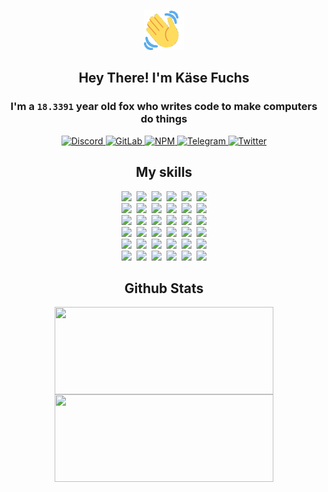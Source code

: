 <div><p align=center><img src=./resources/images/wave.gif width=64px height=64px></p><h2 align=center>Hey There! I'm Käse Fuchs</h2><h3 align=center>I'm a <code>18.3391</code> year old fox who writes code to make computers do things</h3><p align=center><a href=https://discord.com/users/507526681125322772><img alt=Discord src="https://img.shields.io/badge/Discord-5865F2?logo=discord&logoColor=white&style=flat-square#2b07aa1ffd58857215f7e3f12010487b"> </a><a href=https://gitlab.com/kasefuchs><img alt=GitLab src="https://img.shields.io/badge/GitLab-330F63?logo=gitlab&logoColor=white&style=flat-square#2b07aa1ffd58857215f7e3f12010487b"> </a><a href=https://npmjs.com/~kasefuchs><img alt=NPM src="https://img.shields.io/badge/NPM-CB3837?logo=npm&logoColor=white&style=flat-square#2b07aa1ffd58857215f7e3f12010487b"> </a><a href=https://t.me/kasefuchs><img alt=Telegram src="https://img.shields.io/badge/Telegram-2CA5E0?logo=telegram&logoColor=white&style=flat-square#2b07aa1ffd58857215f7e3f12010487b"> </a><a href=https://twitter.com/kasefuchs><img alt=Twitter src="https://img.shields.io/badge/Twitter-1DA1F2?logo=twitter&logoColor=white&style=flat-square#2b07aa1ffd58857215f7e3f12010487b"></a></p><h2 align=center>My skills</h2><p align=center><a href=https://aws.amazon.com/ ><picture><source srcset="https://skillicons.dev/icons?i=aws&theme=dark#2b07aa1ffd58857215f7e3f12010487b" media="(prefers-color-scheme: dark)"><source srcset="https://skillicons.dev/icons?i=aws&theme=light#2b07aa1ffd58857215f7e3f12010487b" media="(prefers-color-scheme: light), (prefers-color-scheme: no-preference)"><img src="https://skillicons.dev/icons?i=aws&theme=light#2b07aa1ffd58857215f7e3f12010487b"></picture></a>&nbsp;&nbsp;<a href=https://en.wikipedia.org/wiki/Bash_(Unix_shell)><picture><source srcset="https://skillicons.dev/icons?i=bash&theme=dark#2b07aa1ffd58857215f7e3f12010487b" media="(prefers-color-scheme: dark)"><source srcset="https://skillicons.dev/icons?i=bash&theme=light#2b07aa1ffd58857215f7e3f12010487b" media="(prefers-color-scheme: light), (prefers-color-scheme: no-preference)"><img src="https://skillicons.dev/icons?i=bash&theme=light#2b07aa1ffd58857215f7e3f12010487b"></picture></a>&nbsp;&nbsp;<a href=https://discord.com/developers/docs><picture><source srcset="https://skillicons.dev/icons?i=bots&theme=dark#2b07aa1ffd58857215f7e3f12010487b" media="(prefers-color-scheme: dark)"><source srcset="https://skillicons.dev/icons?i=bots&theme=light#2b07aa1ffd58857215f7e3f12010487b" media="(prefers-color-scheme: light), (prefers-color-scheme: no-preference)"><img src="https://skillicons.dev/icons?i=bots&theme=light#2b07aa1ffd58857215f7e3f12010487b"></picture></a>&nbsp;&nbsp;<a href=https://www.cloudflare.com/ ><picture><source srcset="https://skillicons.dev/icons?i=cloudflare&theme=dark#2b07aa1ffd58857215f7e3f12010487b" media="(prefers-color-scheme: dark)"><source srcset="https://skillicons.dev/icons?i=cloudflare&theme=light#2b07aa1ffd58857215f7e3f12010487b" media="(prefers-color-scheme: light), (prefers-color-scheme: no-preference)"><img src="https://skillicons.dev/icons?i=cloudflare&theme=light#2b07aa1ffd58857215f7e3f12010487b"></picture></a>&nbsp;&nbsp;<a href=https://en.wikipedia.org/wiki/CSS><picture><source srcset="https://skillicons.dev/icons?i=css&theme=dark#2b07aa1ffd58857215f7e3f12010487b" media="(prefers-color-scheme: dark)"><source srcset="https://skillicons.dev/icons?i=css&theme=light#2b07aa1ffd58857215f7e3f12010487b" media="(prefers-color-scheme: light), (prefers-color-scheme: no-preference)"><img src="https://skillicons.dev/icons?i=css&theme=light#2b07aa1ffd58857215f7e3f12010487b"></picture></a>&nbsp;&nbsp;<a href=https://www.docker.com/ ><picture><source srcset="https://skillicons.dev/icons?i=docker&theme=dark#2b07aa1ffd58857215f7e3f12010487b" media="(prefers-color-scheme: dark)"><source srcset="https://skillicons.dev/icons?i=docker&theme=light#2b07aa1ffd58857215f7e3f12010487b" media="(prefers-color-scheme: light), (prefers-color-scheme: no-preference)"><img src="https://skillicons.dev/icons?i=docker&theme=light#2b07aa1ffd58857215f7e3f12010487b"></picture></a><br><a href=https://www.electronjs.org/ ><picture><source srcset="https://skillicons.dev/icons?i=electron&theme=dark#2b07aa1ffd58857215f7e3f12010487b" media="(prefers-color-scheme: dark)"><source srcset="https://skillicons.dev/icons?i=electron&theme=light#2b07aa1ffd58857215f7e3f12010487b" media="(prefers-color-scheme: light), (prefers-color-scheme: no-preference)"><img src="https://skillicons.dev/icons?i=electron&theme=light#2b07aa1ffd58857215f7e3f12010487b"></picture></a>&nbsp;&nbsp;<a href=https://expressjs.com/ ><picture><source srcset="https://skillicons.dev/icons?i=express&theme=dark#2b07aa1ffd58857215f7e3f12010487b" media="(prefers-color-scheme: dark)"><source srcset="https://skillicons.dev/icons?i=express&theme=light#2b07aa1ffd58857215f7e3f12010487b" media="(prefers-color-scheme: light), (prefers-color-scheme: no-preference)"><img src="https://skillicons.dev/icons?i=express&theme=light#2b07aa1ffd58857215f7e3f12010487b"></picture></a>&nbsp;&nbsp;<a href=https://www.figma.com/ ><picture><source srcset="https://skillicons.dev/icons?i=figma&theme=dark#2b07aa1ffd58857215f7e3f12010487b" media="(prefers-color-scheme: dark)"><source srcset="https://skillicons.dev/icons?i=figma&theme=light#2b07aa1ffd58857215f7e3f12010487b" media="(prefers-color-scheme: light), (prefers-color-scheme: no-preference)"><img src="https://skillicons.dev/icons?i=figma&theme=light#2b07aa1ffd58857215f7e3f12010487b"></picture></a>&nbsp;&nbsp;<a href=https://firebase.google.com/ ><picture><source srcset="https://skillicons.dev/icons?i=firebase&theme=dark#2b07aa1ffd58857215f7e3f12010487b" media="(prefers-color-scheme: dark)"><source srcset="https://skillicons.dev/icons?i=firebase&theme=light#2b07aa1ffd58857215f7e3f12010487b" media="(prefers-color-scheme: light), (prefers-color-scheme: no-preference)"><img src="https://skillicons.dev/icons?i=firebase&theme=light#2b07aa1ffd58857215f7e3f12010487b"></picture></a>&nbsp;&nbsp;<a href=https://flask.palletsprojects.com/ ><picture><source srcset="https://skillicons.dev/icons?i=flask&theme=dark#2b07aa1ffd58857215f7e3f12010487b" media="(prefers-color-scheme: dark)"><source srcset="https://skillicons.dev/icons?i=flask&theme=light#2b07aa1ffd58857215f7e3f12010487b" media="(prefers-color-scheme: light), (prefers-color-scheme: no-preference)"><img src="https://skillicons.dev/icons?i=flask&theme=light#2b07aa1ffd58857215f7e3f12010487b"></picture></a>&nbsp;&nbsp;<a href=https://cloud.google.com/ ><picture><source srcset="https://skillicons.dev/icons?i=gcp&theme=dark#2b07aa1ffd58857215f7e3f12010487b" media="(prefers-color-scheme: dark)"><source srcset="https://skillicons.dev/icons?i=gcp&theme=light#2b07aa1ffd58857215f7e3f12010487b" media="(prefers-color-scheme: light), (prefers-color-scheme: no-preference)"><img src="https://skillicons.dev/icons?i=gcp&theme=light#2b07aa1ffd58857215f7e3f12010487b"></picture></a><br><a href=https://git-scm.com/ ><picture><source srcset="https://skillicons.dev/icons?i=git&theme=dark#2b07aa1ffd58857215f7e3f12010487b" media="(prefers-color-scheme: dark)"><source srcset="https://skillicons.dev/icons?i=git&theme=light#2b07aa1ffd58857215f7e3f12010487b" media="(prefers-color-scheme: light), (prefers-color-scheme: no-preference)"><img src="https://skillicons.dev/icons?i=git&theme=light#2b07aa1ffd58857215f7e3f12010487b"></picture></a>&nbsp;&nbsp;<a href=https://github.com/ ><picture><source srcset="https://skillicons.dev/icons?i=github&theme=dark#2b07aa1ffd58857215f7e3f12010487b" media="(prefers-color-scheme: dark)"><source srcset="https://skillicons.dev/icons?i=github&theme=light#2b07aa1ffd58857215f7e3f12010487b" media="(prefers-color-scheme: light), (prefers-color-scheme: no-preference)"><img src="https://skillicons.dev/icons?i=github&theme=light#2b07aa1ffd58857215f7e3f12010487b"></picture></a>&nbsp;&nbsp;<a href=https://gitlab.com/ ><picture><source srcset="https://skillicons.dev/icons?i=gitlab&theme=dark#2b07aa1ffd58857215f7e3f12010487b" media="(prefers-color-scheme: dark)"><source srcset="https://skillicons.dev/icons?i=gitlab&theme=light#2b07aa1ffd58857215f7e3f12010487b" media="(prefers-color-scheme: light), (prefers-color-scheme: no-preference)"><img src="https://skillicons.dev/icons?i=gitlab&theme=light#2b07aa1ffd58857215f7e3f12010487b"></picture></a>&nbsp;&nbsp;<a href=https://www.heroku.com/ ><picture><source srcset="https://skillicons.dev/icons?i=heroku&theme=dark#2b07aa1ffd58857215f7e3f12010487b" media="(prefers-color-scheme: dark)"><source srcset="https://skillicons.dev/icons?i=heroku&theme=light#2b07aa1ffd58857215f7e3f12010487b" media="(prefers-color-scheme: light), (prefers-color-scheme: no-preference)"><img src="https://skillicons.dev/icons?i=heroku&theme=light#2b07aa1ffd58857215f7e3f12010487b"></picture></a>&nbsp;&nbsp;<a href=https://en.wikipedia.org/wiki/HTML><picture><source srcset="https://skillicons.dev/icons?i=html&theme=dark#2b07aa1ffd58857215f7e3f12010487b" media="(prefers-color-scheme: dark)"><source srcset="https://skillicons.dev/icons?i=html&theme=light#2b07aa1ffd58857215f7e3f12010487b" media="(prefers-color-scheme: light), (prefers-color-scheme: no-preference)"><img src="https://skillicons.dev/icons?i=html&theme=light#2b07aa1ffd58857215f7e3f12010487b"></picture></a>&nbsp;&nbsp;<a href=https://en.wikipedia.org/wiki/JavaScript><picture><source srcset="https://skillicons.dev/icons?i=js&theme=dark#2b07aa1ffd58857215f7e3f12010487b" media="(prefers-color-scheme: dark)"><source srcset="https://skillicons.dev/icons?i=js&theme=light#2b07aa1ffd58857215f7e3f12010487b" media="(prefers-color-scheme: light), (prefers-color-scheme: no-preference)"><img src="https://skillicons.dev/icons?i=js&theme=light#2b07aa1ffd58857215f7e3f12010487b"></picture></a><br><a href=https://en.wikipedia.org/wiki/Linux><picture><source srcset="https://skillicons.dev/icons?i=linux&theme=dark#2b07aa1ffd58857215f7e3f12010487b" media="(prefers-color-scheme: dark)"><source srcset="https://skillicons.dev/icons?i=linux&theme=light#2b07aa1ffd58857215f7e3f12010487b" media="(prefers-color-scheme: light), (prefers-color-scheme: no-preference)"><img src="https://skillicons.dev/icons?i=linux&theme=light#2b07aa1ffd58857215f7e3f12010487b"></picture></a>&nbsp;&nbsp;<a href=https://mui.com/ ><picture><source srcset="https://skillicons.dev/icons?i=materialui&theme=dark#2b07aa1ffd58857215f7e3f12010487b" media="(prefers-color-scheme: dark)"><source srcset="https://skillicons.dev/icons?i=materialui&theme=light#2b07aa1ffd58857215f7e3f12010487b" media="(prefers-color-scheme: light), (prefers-color-scheme: no-preference)"><img src="https://skillicons.dev/icons?i=materialui&theme=light#2b07aa1ffd58857215f7e3f12010487b"></picture></a>&nbsp;&nbsp;<a href=https://en.wikipedia.org/wiki/Markdown><picture><source srcset="https://skillicons.dev/icons?i=md&theme=dark#2b07aa1ffd58857215f7e3f12010487b" media="(prefers-color-scheme: dark)"><source srcset="https://skillicons.dev/icons?i=md&theme=light#2b07aa1ffd58857215f7e3f12010487b" media="(prefers-color-scheme: light), (prefers-color-scheme: no-preference)"><img src="https://skillicons.dev/icons?i=md&theme=light#2b07aa1ffd58857215f7e3f12010487b"></picture></a>&nbsp;&nbsp;<a href=https://www.mongodb.com/ ><picture><source srcset="https://skillicons.dev/icons?i=mongodb&theme=dark#2b07aa1ffd58857215f7e3f12010487b" media="(prefers-color-scheme: dark)"><source srcset="https://skillicons.dev/icons?i=mongodb&theme=light#2b07aa1ffd58857215f7e3f12010487b" media="(prefers-color-scheme: light), (prefers-color-scheme: no-preference)"><img src="https://skillicons.dev/icons?i=mongodb&theme=light#2b07aa1ffd58857215f7e3f12010487b"></picture></a>&nbsp;&nbsp;<a href=https://www.mysql.com/ ><picture><source srcset="https://skillicons.dev/icons?i=mysql&theme=dark#2b07aa1ffd58857215f7e3f12010487b" media="(prefers-color-scheme: dark)"><source srcset="https://skillicons.dev/icons?i=mysql&theme=light#2b07aa1ffd58857215f7e3f12010487b" media="(prefers-color-scheme: light), (prefers-color-scheme: no-preference)"><img src="https://skillicons.dev/icons?i=mysql&theme=light#2b07aa1ffd58857215f7e3f12010487b"></picture></a>&nbsp;&nbsp;<a href=https://nextjs.org/ ><picture><source srcset="https://skillicons.dev/icons?i=nextjs&theme=dark#2b07aa1ffd58857215f7e3f12010487b" media="(prefers-color-scheme: dark)"><source srcset="https://skillicons.dev/icons?i=nextjs&theme=light#2b07aa1ffd58857215f7e3f12010487b" media="(prefers-color-scheme: light), (prefers-color-scheme: no-preference)"><img src="https://skillicons.dev/icons?i=nextjs&theme=light#2b07aa1ffd58857215f7e3f12010487b"></picture></a><br><a href=https://nodejs.org/en/ ><picture><source srcset="https://skillicons.dev/icons?i=nodejs&theme=dark#2b07aa1ffd58857215f7e3f12010487b" media="(prefers-color-scheme: dark)"><source srcset="https://skillicons.dev/icons?i=nodejs&theme=light#2b07aa1ffd58857215f7e3f12010487b" media="(prefers-color-scheme: light), (prefers-color-scheme: no-preference)"><img src="https://skillicons.dev/icons?i=nodejs&theme=light#2b07aa1ffd58857215f7e3f12010487b"></picture></a>&nbsp;&nbsp;<a href=https://www.postgresql.org/ ><picture><source srcset="https://skillicons.dev/icons?i=postgres&theme=dark#2b07aa1ffd58857215f7e3f12010487b" media="(prefers-color-scheme: dark)"><source srcset="https://skillicons.dev/icons?i=postgres&theme=light#2b07aa1ffd58857215f7e3f12010487b" media="(prefers-color-scheme: light), (prefers-color-scheme: no-preference)"><img src="https://skillicons.dev/icons?i=postgres&theme=light#2b07aa1ffd58857215f7e3f12010487b"></picture></a>&nbsp;&nbsp;<a href=https://learn.microsoft.com/en-us/powershell/ ><picture><source srcset="https://skillicons.dev/icons?i=powershell&theme=dark#2b07aa1ffd58857215f7e3f12010487b" media="(prefers-color-scheme: dark)"><source srcset="https://skillicons.dev/icons?i=powershell&theme=light#2b07aa1ffd58857215f7e3f12010487b" media="(prefers-color-scheme: light), (prefers-color-scheme: no-preference)"><img src="https://skillicons.dev/icons?i=powershell&theme=light#2b07aa1ffd58857215f7e3f12010487b"></picture></a>&nbsp;&nbsp;<a href=https://www.python.org/ ><picture><source srcset="https://skillicons.dev/icons?i=py&theme=dark#2b07aa1ffd58857215f7e3f12010487b" media="(prefers-color-scheme: dark)"><source srcset="https://skillicons.dev/icons?i=py&theme=light#2b07aa1ffd58857215f7e3f12010487b" media="(prefers-color-scheme: light), (prefers-color-scheme: no-preference)"><img src="https://skillicons.dev/icons?i=py&theme=light#2b07aa1ffd58857215f7e3f12010487b"></picture></a>&nbsp;&nbsp;<a href=https://www.raspberrypi.org/ ><picture><source srcset="https://skillicons.dev/icons?i=raspberrypi&theme=dark#2b07aa1ffd58857215f7e3f12010487b" media="(prefers-color-scheme: dark)"><source srcset="https://skillicons.dev/icons?i=raspberrypi&theme=light#2b07aa1ffd58857215f7e3f12010487b" media="(prefers-color-scheme: light), (prefers-color-scheme: no-preference)"><img src="https://skillicons.dev/icons?i=raspberrypi&theme=light#2b07aa1ffd58857215f7e3f12010487b"></picture></a>&nbsp;&nbsp;<a href=https://reactjs.org/ ><picture><source srcset="https://skillicons.dev/icons?i=react&theme=dark#2b07aa1ffd58857215f7e3f12010487b" media="(prefers-color-scheme: dark)"><source srcset="https://skillicons.dev/icons?i=react&theme=light#2b07aa1ffd58857215f7e3f12010487b" media="(prefers-color-scheme: light), (prefers-color-scheme: no-preference)"><img src="https://skillicons.dev/icons?i=react&theme=light#2b07aa1ffd58857215f7e3f12010487b"></picture></a><br><a href=https://redux.js.org/ ><picture><source srcset="https://skillicons.dev/icons?i=redux&theme=dark#2b07aa1ffd58857215f7e3f12010487b" media="(prefers-color-scheme: dark)"><source srcset="https://skillicons.dev/icons?i=redux&theme=light#2b07aa1ffd58857215f7e3f12010487b" media="(prefers-color-scheme: light), (prefers-color-scheme: no-preference)"><img src="https://skillicons.dev/icons?i=redux&theme=light#2b07aa1ffd58857215f7e3f12010487b"></picture></a>&nbsp;&nbsp;<a href=https://en.wikipedia.org/wiki/Regular_expression><picture><source srcset="https://skillicons.dev/icons?i=regex&theme=dark#2b07aa1ffd58857215f7e3f12010487b" media="(prefers-color-scheme: dark)"><source srcset="https://skillicons.dev/icons?i=regex&theme=light#2b07aa1ffd58857215f7e3f12010487b" media="(prefers-color-scheme: light), (prefers-color-scheme: no-preference)"><img src="https://skillicons.dev/icons?i=regex&theme=light#2b07aa1ffd58857215f7e3f12010487b"></picture></a>&nbsp;&nbsp;<a href=https://en.wikipedia.org/wiki/Sass_(stylesheet_language)><picture><source srcset="https://skillicons.dev/icons?i=sass&theme=dark#2b07aa1ffd58857215f7e3f12010487b" media="(prefers-color-scheme: dark)"><source srcset="https://skillicons.dev/icons?i=sass&theme=light#2b07aa1ffd58857215f7e3f12010487b" media="(prefers-color-scheme: light), (prefers-color-scheme: no-preference)"><img src="https://skillicons.dev/icons?i=sass&theme=light#2b07aa1ffd58857215f7e3f12010487b"></picture></a>&nbsp;&nbsp;<a href=https://www.typescriptlang.org/ ><picture><source srcset="https://skillicons.dev/icons?i=ts&theme=dark#2b07aa1ffd58857215f7e3f12010487b" media="(prefers-color-scheme: dark)"><source srcset="https://skillicons.dev/icons?i=ts&theme=light#2b07aa1ffd58857215f7e3f12010487b" media="(prefers-color-scheme: light), (prefers-color-scheme: no-preference)"><img src="https://skillicons.dev/icons?i=ts&theme=light#2b07aa1ffd58857215f7e3f12010487b"></picture></a>&nbsp;&nbsp;<a href=https://unity.com/ ><picture><source srcset="https://skillicons.dev/icons?i=unity&theme=dark#2b07aa1ffd58857215f7e3f12010487b" media="(prefers-color-scheme: dark)"><source srcset="https://skillicons.dev/icons?i=unity&theme=light#2b07aa1ffd58857215f7e3f12010487b" media="(prefers-color-scheme: light), (prefers-color-scheme: no-preference)"><img src="https://skillicons.dev/icons?i=unity&theme=light#2b07aa1ffd58857215f7e3f12010487b"></picture></a>&nbsp;&nbsp;<a href=https://workers.cloudflare.com/ ><picture><source srcset="https://skillicons.dev/icons?i=workers&theme=dark#2b07aa1ffd58857215f7e3f12010487b" media="(prefers-color-scheme: dark)"><source srcset="https://skillicons.dev/icons?i=workers&theme=light#2b07aa1ffd58857215f7e3f12010487b" media="(prefers-color-scheme: light), (prefers-color-scheme: no-preference)"><img src="https://skillicons.dev/icons?i=workers&theme=light#2b07aa1ffd58857215f7e3f12010487b"></picture></a><br></p><h2 align=center>Github Stats</h2><p align=center><picture><source srcset="https://github-readme-stats-kasefuchs.vercel.app/api/?count_private=true&hide_border=true&hide_rank=true&line_height=20&hide_title=true&username=Kasefuchs&theme=dark#2b07aa1ffd58857215f7e3f12010487b" media="(prefers-color-scheme: dark)"><source srcset="https://github-readme-stats-kasefuchs.vercel.app/api/?count_private=true&hide_border=true&hide_rank=true&line_height=20&hide_title=true&username=Kasefuchs&theme=light#2b07aa1ffd58857215f7e3f12010487b" media="(prefers-color-scheme: light), (prefers-color-scheme: no-preference)"><img align=middle width=350 height=140 src="https://github-readme-stats-kasefuchs.vercel.app/api/?count_private=true&hide_border=true&hide_rank=true&line_height=20&hide_title=true&username=Kasefuchs&theme=light#2b07aa1ffd58857215f7e3f12010487b"></picture><picture><source srcset="https://github-readme-stats-kasefuchs.vercel.app/api/top-langs/?count_private=true&hide_border=true&layout=compact&username=Kasefuchs&theme=dark#2b07aa1ffd58857215f7e3f12010487b" media="(prefers-color-scheme: dark)"><source srcset="https://github-readme-stats-kasefuchs.vercel.app/api/top-langs/?count_private=true&hide_border=true&layout=compact&username=Kasefuchs&theme=light#2b07aa1ffd58857215f7e3f12010487b" media="(prefers-color-scheme: light), (prefers-color-scheme: no-preference)"><img align=middle width=350 height=140 src="https://github-readme-stats-kasefuchs.vercel.app/api/top-langs/?count_private=true&hide_border=true&layout=compact&username=Kasefuchs&theme=light#2b07aa1ffd58857215f7e3f12010487b"></picture></p><img src="https://hit.yhype.me/github/profile?user_id=64592097#2b07aa1ffd58857215f7e3f12010487b" alt=""></div>